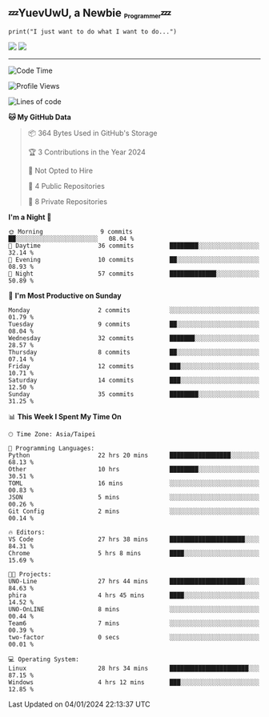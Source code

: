 ## :zzz:YuevUwU, a Newbie <sub><sup><sub>Programmer</sub></sup></sub>:zzz:
```python3
print("I just want to do what I want to do...")
```
<picture>
  <source
    srcset="https://github-readme-stats.vercel.app/api?username=YuevUwU&show_icons=true&theme=midnight-purple&hide_border=true&border_radius=10&show=reviews"
    media="(prefers-color-scheme: dark)"
  />
  <source
    srcset="https://github-readme-stats.vercel.app/api?username=YuevUwU&show_icons=true&theme=buefy&hide_border=true&border_radius=10&show=reviews"
    media="(prefers-color-scheme: light), (prefers-color-scheme: no-preference)"
  />
  <img src="https://github-readme-stats.vercel.app/api?username=YuevUwU&show_icons=true&theme=midnight-purple&hide_border=true&border_radius=10&show=reviews" />
</picture>

<picture>
  <source
    srcset="https://github-readme-stats.vercel.app/api/top-langs/?username=YuevUwU&layout=donut&theme=midnight-purple&hide_border=true&border_radius=10&"
    media="(prefers-color-scheme: dark)"
  />
  <source
    srcset="https://github-readme-stats.vercel.app/api/top-langs/?username=YuevUwU&layout=donut&theme=buefy&hide_border=true&border_radius=10"
    media="(prefers-color-scheme: light), (prefers-color-scheme: no-preference)"
  />
  <img src="https://github-readme-stats.vercel.app/api/top-langs/?username=YuevUwU&layout=donut&theme=midnight-purple&hide_border=true&border_radius=10" />
</picture>

---

<!--START_SECTION:waka-->
![Code Time](http://img.shields.io/badge/Code%20Time-39%20hrs%2046%20mins-blue)

![Profile Views](http://img.shields.io/badge/Profile%20Views-20-blue)

![Lines of code](https://img.shields.io/badge/From%20Hello%20World%20I%27ve%20Written-11.1%20thousand%20lines%20of%20code-blue)

**🐱 My GitHub Data** 

> 📦 364 Bytes Used in GitHub's Storage 
 > 
> 🏆 3 Contributions in the Year 2024
 > 
> 🚫 Not Opted to Hire
 > 
> 📜 4 Public Repositories 
 > 
> 🔑 8 Private Repositories 
 > 
**I'm a Night 🦉** 

```text
🌞 Morning                9 commits           ██░░░░░░░░░░░░░░░░░░░░░░░   08.04 % 
🌆 Daytime                36 commits          ████████░░░░░░░░░░░░░░░░░   32.14 % 
🌃 Evening                10 commits          ██░░░░░░░░░░░░░░░░░░░░░░░   08.93 % 
🌙 Night                  57 commits          █████████████░░░░░░░░░░░░   50.89 % 
```
📅 **I'm Most Productive on Sunday** 

```text
Monday                   2 commits           ░░░░░░░░░░░░░░░░░░░░░░░░░   01.79 % 
Tuesday                  9 commits           ██░░░░░░░░░░░░░░░░░░░░░░░   08.04 % 
Wednesday                32 commits          ███████░░░░░░░░░░░░░░░░░░   28.57 % 
Thursday                 8 commits           ██░░░░░░░░░░░░░░░░░░░░░░░   07.14 % 
Friday                   12 commits          ███░░░░░░░░░░░░░░░░░░░░░░   10.71 % 
Saturday                 14 commits          ███░░░░░░░░░░░░░░░░░░░░░░   12.50 % 
Sunday                   35 commits          ████████░░░░░░░░░░░░░░░░░   31.25 % 
```


📊 **This Week I Spent My Time On** 

```text
🕑︎ Time Zone: Asia/Taipei

💬 Programming Languages: 
Python                   22 hrs 20 mins      █████████████████░░░░░░░░   68.13 % 
Other                    10 hrs              ████████░░░░░░░░░░░░░░░░░   30.51 % 
TOML                     16 mins             ░░░░░░░░░░░░░░░░░░░░░░░░░   00.83 % 
JSON                     5 mins              ░░░░░░░░░░░░░░░░░░░░░░░░░   00.26 % 
Git Config               2 mins              ░░░░░░░░░░░░░░░░░░░░░░░░░   00.14 % 

🔥 Editors: 
VS Code                  27 hrs 38 mins      █████████████████████░░░░   84.31 % 
Chrome                   5 hrs 8 mins        ████░░░░░░░░░░░░░░░░░░░░░   15.69 % 

🐱‍💻 Projects: 
UNO-Line                 27 hrs 44 mins      █████████████████████░░░░   84.63 % 
phira                    4 hrs 45 mins       ████░░░░░░░░░░░░░░░░░░░░░   14.52 % 
UNO-OnLINE               8 mins              ░░░░░░░░░░░░░░░░░░░░░░░░░   00.44 % 
Team6                    7 mins              ░░░░░░░░░░░░░░░░░░░░░░░░░   00.39 % 
two-factor               0 secs              ░░░░░░░░░░░░░░░░░░░░░░░░░   00.01 % 

💻 Operating System: 
Linux                    28 hrs 34 mins      ██████████████████████░░░   87.15 % 
Windows                  4 hrs 12 mins       ███░░░░░░░░░░░░░░░░░░░░░░   12.85 % 
```


 Last Updated on 04/01/2024 22:13:37 UTC
<!--END_SECTION:waka-->
